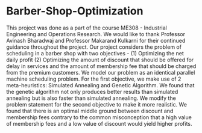 # Barber-Shop-Optimization
This project was done as a part of the course ME308 - Industrial Engineering and Operations Research. We would like to thank Professor Avinash Bharadwaj and Professor Makarand Kulkarni for their continued guidance throughout the project.
Our project considers the problem of scheduling in a barber shop with two objectives - 
(1) Optimizing the net daily profit
(2) Optimizing the amount of discount that should be offered for delay in services and the amount of membership fee that should be charged from the premium customers. 
We model our problem as an identical parallel machine scheduling problem. For the first objective, we make use of 2 meta-heuristics: Simulated Annealing and Genetic Algorithm. We found that the genetic algorithm not only produces better results than simulated annealing but is also faster than simulated annealing. We modify the problem statement for the second objective to make it more realistic. We found that there is an optimal middle ground between discount and membership fees contrary to the common misconception that a high value of membership fees and a low value of discount would yield higher profits.
